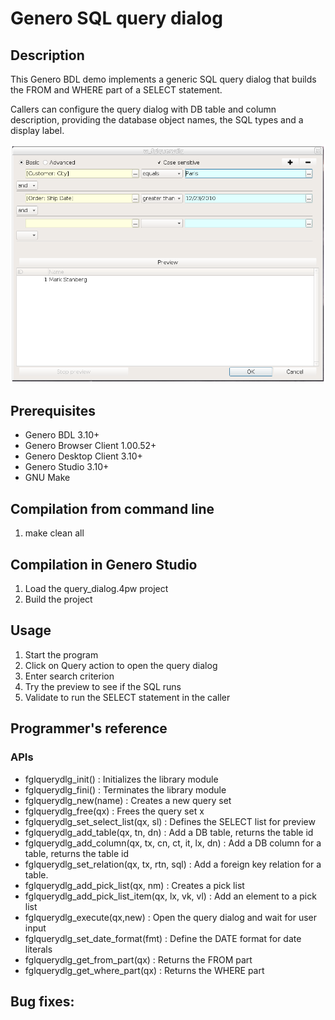 # Genero SQL query dialog

## Description

This Genero BDL demo implements a generic SQL query dialog that builds the
FROM and WHERE part of a SELECT statement.

Callers can configure the query dialog with DB table and column description,
providing the database object names, the SQL types and a display label.

![Genero SQL query dialog (GDC)](https://github.com/FourjsGenero/fgl_query_dialog/raw/master/docs/screen-001.png)

## Prerequisites

* Genero BDL 3.10+
* Genero Browser Client 1.00.52+
* Genero Desktop Client 3.10+
* Genero Studio 3.10+
* GNU Make

## Compilation from command line

1. make clean all

## Compilation in Genero Studio

1. Load the query_dialog.4pw project
2. Build the project

## Usage

1. Start the program
2. Click on Query action to open the query dialog
3. Enter search criterion
5. Try the preview to see if the SQL runs
4. Validate to run the SELECT statement in the caller

## Programmer's reference

### APIs

* fglquerydlg_init() : Initializes the library module
* fglquerydlg_fini() : Terminates the library module
* fglquerydlg_new(name) : Creates a new query set
* fglquerydlg_free(qx) : Frees the query set x
* fglquerydlg_set_select_list(qx, sl) : Defines the SELECT list for preview
* fglquerydlg_add_table(qx, tn, dn) : Add a DB table, returns the table id
* fglquerydlg_add_column(qx, tx, cn, ct, it, lx, dn) : Add a DB column for a table, returns the table id
* fglquerydlg_set_relation(qx, tx, rtn, sql) : Add a foreign key relation for a table.
* fglquerydlg_add_pick_list(qx, nm) : Creates a pick list
* fglquerydlg_add_pick_list_item(qx, lx, vk, vl) : Add an element to a pick list
* fglquerydlg_execute(qx,new) : Open the query dialog and wait for user input
* fglquerydlg_set_date_format(fmt) : Define the DATE format for date literals
* fglquerydlg_get_from_part(qx) : Returns the FROM part
* fglquerydlg_get_where_part(qx) : Returns the WHERE part


## Bug fixes:

